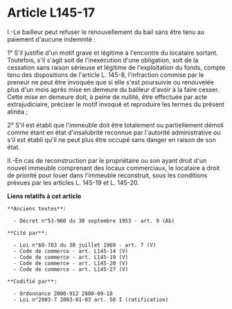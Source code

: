 # Article L145-17

I.-Le bailleur peut refuser le renouvellement du bail sans être tenu au paiement d'aucune indemnité : 

1° S'il justifie d'un motif grave et légitime à l'encontre du locataire sortant. Toutefois, s'il s'agit soit de l'inexécution
d'une obligation, soit de la cessation sans raison sérieuse et légitime de l'exploitation du fonds, compte tenu des
dispositions de l'article L. 145-8, l'infraction commise par le preneur ne peut être invoquée que si elle s'est poursuivie ou
renouvelée plus d'un mois après mise en demeure du bailleur d'avoir à la faire cesser. Cette mise en demeure doit, à peine de
nullité, être effectuée par acte extrajudiciaire, préciser le motif invoqué et reproduire les termes du présent alinéa ; 

2° S'il est établi que l'immeuble doit être totalement ou partiellement démoli comme étant en état d'insalubrité reconnue par
l'autorité administrative ou s'il est établi qu'il ne peut plus être occupé sans danger en raison de son état. 

II.-En cas de reconstruction par le propriétaire ou son ayant droit d'un nouvel immeuble comprenant des locaux commerciaux,
le locataire a droit de priorité pour louer dans l'immeuble reconstruit, sous les conditions prévues par les articles L.
145-19 et L. 145-20.

**Liens relatifs à cet article**

	**Anciens textes**:

	  - Décret n°53-960 du 30 septembre 1953 - art. 9 (Ab)

	**Cité par**:

	  - Loi n°60-783 du 30 juillet 1960 - art. 7 (V)
	  - Code de commerce - art. L145-14 (V)
	  - Code de commerce - art. L145-19 (V)
	  - Code de commerce - art. L145-20 (V)
	  - Code de commerce - art. L145-27 (V)

	**Codifié par**:

	  - Ordonnance 2000-912 2000-09-18
	  - Loi n°2003-7 2003-01-03 art. 50 I (ratification)
